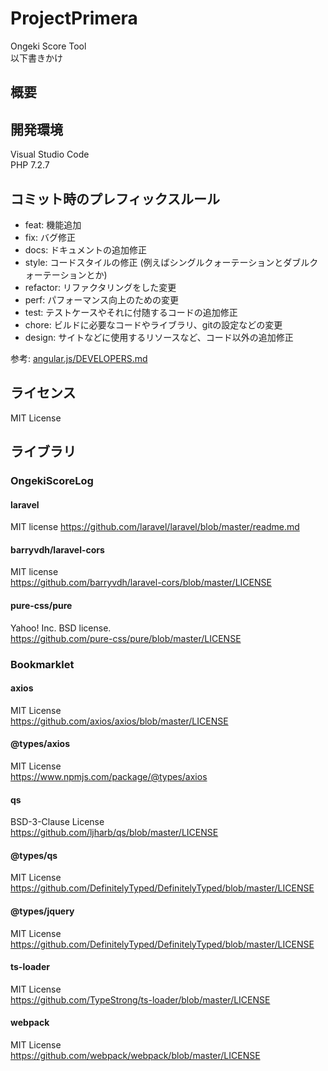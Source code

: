 # ProjectPrimera
Ongeki Score Tool  
以下書きかけ

## 概要

## 開発環境
Visual Studio Code  
PHP 7.2.7

## コミット時のプレフィックスルール
- feat: 機能追加
- fix: バグ修正
- docs: ドキュメントの追加修正
- style: コードスタイルの修正 (例えばシングルクォーテーションとダブルクォーテーションとか)
- refactor: リファクタリングをした変更
- perf: パフォーマンス向上のための変更
- test: テストケースやそれに付随するコードの追加修正
- chore: ビルドに必要なコードやライブラリ、gitの設定などの変更
- design: サイトなどに使用するリソースなど、コード以外の追加修正

参考: [angular.js/DEVELOPERS.md](https://github.com/angular/angular.js/blob/master/DEVELOPERS.md#type)

## ライセンス
MIT License

## ライブラリ
### OngekiScoreLog
#### laravel
MIT license
https://github.com/laravel/laravel/blob/master/readme.md

#### barryvdh/laravel-cors
MIT license  
https://github.com/barryvdh/laravel-cors/blob/master/LICENSE

#### pure-css/pure
Yahoo! Inc. BSD license.  
https://github.com/pure-css/pure/blob/master/LICENSE

### Bookmarklet
#### axios
MIT License  
https://github.com/axios/axios/blob/master/LICENSE

#### @types/axios
MIT License  
https://www.npmjs.com/package/@types/axios

#### qs
BSD-3-Clause License  
https://github.com/ljharb/qs/blob/master/LICENSE

#### @types/qs
MIT License  
https://github.com/DefinitelyTyped/DefinitelyTyped/blob/master/LICENSE

#### @types/jquery
MIT License  
https://github.com/DefinitelyTyped/DefinitelyTyped/blob/master/LICENSE

#### ts-loader
MIT License  
https://github.com/TypeStrong/ts-loader/blob/master/LICENSE

#### webpack
MIT License  
https://github.com/webpack/webpack/blob/master/LICENSE